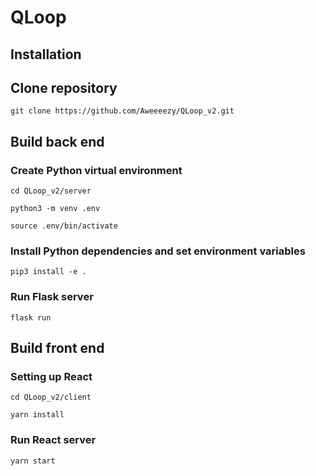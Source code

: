 QLoop
=========================

Installation
-------------------------

## Clone repository ##
`git clone https://github.com/Aweeeezy/QLoop_v2.git`

## Build back end ##

### Create Python virtual environment ###
`cd QLoop_v2/server`

`python3 -m venv .env`

`source .env/bin/activate`

### Install Python dependencies and set environment variables ###
`pip3 install -e .`

### Run Flask server ###
`flask run`

## Build front end ##

### Setting up React ###
`cd QLoop_v2/client`

`yarn install`

### Run React server ###
`yarn start`

